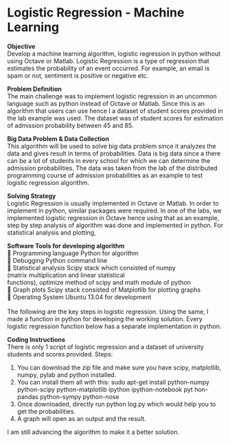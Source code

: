 Logistic Regression - Machine Learning
===============

<b>Objective</b><br>
Develop a machine learning algorithm, logistic regression in python without using Octave or Matlab.
Logistic Regression is a type of regression that estimates the probability of an event occurred. For
example, an email is spam or not, sentiment is positive or negative etc.

<b>Problem Definition</b><br>
The main challenge was to implement logistic regression in an uncommon language such as python
instead of Octave or Matlab. Since this is an algorithm that users can use hence I a dataset of student
scores provided in the lab example was used. The dataset was of student scores for estimation of
admission probability between 45 and 85.

<b>Big Data Problem & Data Collection</b><br>
This algorithm will be used to solve big data problem since it analyzes the data and gives result in
terms of probabilities. Data is big data since a there can be a lot of students in every school for which
we can determine the admission probabilities. The data was taken from the lab of the distributed
programming course of admission probabilities as an example to test logistic regression algorithm.

<b>Solving Strategy</b><br>
Logistic Regression is usually implemented in Octave or Matlab. In order to implement in python,
similar packages were required. In one of the labs, we implemented logistic regression in Octave
hence using that as an example, step by step analysis of algorithm was done and implemented in
python. For statistical analysis and plotting,

<b>Software Tools for developing algorithm</b><br>
 Programming language Python for algorithm<br>
 Debugging Python command line<br>
 Statistical analysis Scipy stack which consisted of numpy<br>
(matrix multiplication and linear statistical<br>
functions), optimize method of scipy and math module of python<br>
 Graph plots Scipy stack consisted of Matplotlib for plotting graphs<br>
 Operating System Ubuntu 13.04 for development<br>
<br>
The following are the key steps in logistic regression. Using the same, I made a function in python
for developing the working solution. Every logistic regression function below has a separate implementation in python.<br>

<b>Coding Instructions</b><br>
There is only 1 script of logistic regression and a dataset of university students and scores provided.
Steps:<br>
1. You can download the zip file and make sure you have scipy, matplotlib, numpy, pylab and
python installed.
2. You can install them all with this:
sudo apt-get install python-numpy python-scipy python-matplotlib ipython ipython-notebook pyt
hon-pandas python-sympy python-nose
3. Once downloaded, directly run python log.py which would help you to get the probabilities.
4. A graph will open as an output and the result.


I am still advancing the algorithm to make it a better solution.


